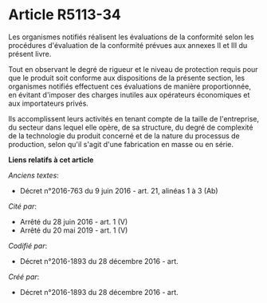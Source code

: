 # Article R5113-34

Les organismes notifiés réalisent les évaluations de la conformité selon les procédures d'évaluation de la conformité prévues
aux annexes II et III du présent livre.

Tout en observant le degré de rigueur et le niveau de protection requis pour que le produit soit conforme aux dispositions de
la présente section, les organismes notifiés effectuent ces évaluations de manière proportionnée, en évitant d'imposer des
charges inutiles aux opérateurs économiques et aux importateurs privés.

Ils accomplissent leurs activités en tenant compte de la taille de l'entreprise, du secteur dans lequel elle opère, de sa
structure, du degré de complexité de la technologie du produit concerné et de la nature du processus de production, selon
qu'il s'agit d'une fabrication en masse ou en série.

**Liens relatifs à cet article**

_Anciens textes_:

  - Décret n°2016-763 du 9 juin 2016 - art. 21, alinéas 1 à 3 (Ab)

_Cité par_:

  - Arrêté du 28 juin 2016 - art. 1 (V)
  - Arrêté du 20 mai 2019 - art. 1 (V)

_Codifié par_:

  - Décret n°2016-1893 du 28 décembre 2016 - art.

_Créé par_:

  - Décret n°2016-1893 du 28 décembre 2016 - art.
